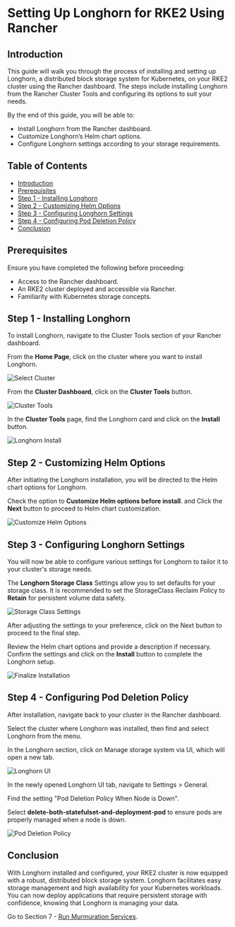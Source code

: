 # Setting Up Longhorn for RKE2 Using Rancher

## Introduction

This guide will walk you through the process of installing and setting up Longhorn, a distributed block storage system for Kubernetes, on your RKE2 cluster using the Rancher dashboard. The steps include installing Longhorn from the Rancher Cluster Tools and configuring its options to suit your needs.

By the end of this guide, you will be able to:

- Install Longhorn from the Rancher dashboard.
- Customize Longhorn’s Helm chart options.
- Configure Longhorn settings according to your storage requirements.

## Table of Contents

- [Introduction](#introduction)
- [Prerequisites](#prerequisites)
- [Step 1 - Installing Longhorn](#step-1---installing-longhorn)
- [Step 2 - Customizing Helm Options](#step-2---customizing-helm-options)
- [Step 3 - Configuring Longhorn Settings](#step-3---configuring-longhorn-settings)
- [Step 4 - Configuring Pod Deletion Policy](#step-4---configuring-pod-deletion-policy)
- [Conclusion](#conclusion)

## Prerequisites

Ensure you have completed the following before proceeding:

- Access to the Rancher dashboard.
- An RKE2 cluster deployed and accessible via Rancher.
- Familiarity with Kubernetes storage concepts.

## Step 1 - Installing Longhorn

To install Longhorn, navigate to the Cluster Tools section of your Rancher dashboard.

From the **Home Page**, click on the cluster where you want to install Longhorn.

![Select Cluster](./assets/images/select_cluster.png)

From the **Cluster Dashboard**, click on the **Cluster Tools** button.

![Cluster Tools](./assets/images/cluster_tools.png)

In the **Cluster Tools** page, find the Longhorn card and click on the **Install** button.

![Longhorn Install](./assets/images/install_longhorn.png)

## Step 2 - Customizing Helm Options

After initiating the Longhorn installation, you will be directed to the Helm chart options for Longhorn.

Check the option to **Customize Helm options before install**. and Click the **Next** button to proceed to Helm chart customization.

![Customize Helm Options](./assets/images/customize_helm_options.png)

## Step 3 - Configuring Longhorn Settings

You will now be able to configure various settings for Longhorn to tailor it to your cluster's storage needs.

The **Longhorn Storage Class** Settings allow you to set defaults for your storage class. It is recommended to set the StorageClass Reclaim Policy to **Retain** for persistent volume data safety.

![Storage Class Settings](./assets/images/storage_class_settings.png)

After adjusting the settings to your preference, click on the Next button to proceed to the final step.

Review the Helm chart options and provide a description if necessary. Confirm the settings and click on the **Install** button to complete the Longhorn setup.

![Finalize Installation](./assets/images/finalize_installation.png)

## Step 4 - Configuring Pod Deletion Policy

After installation, navigate back to your cluster in the Rancher dashboard.

Select the cluster where Longhorn was installed, then find and select Longhorn from the menu.

In the Longhorn section, click on Manage storage system via UI, which will open a new tab.

![Longhorn UI](./assets/images/longhorn_ui.png)

In the newly opened Longhorn UI tab, navigate to Settings > General.

Find the setting "Pod Deletion Policy When Node is Down".

Select **delete-both-statefulset-and-deployment-pod** to ensure pods are properly managed when a node is down.

![Pod Deletion Policy](./assets/images/pod_deletion_policy.png)

## Conclusion

With Longhorn installed and configured, your RKE2 cluster is now equipped with a robust, distributed block storage system. Longhorn facilitates easy storage management and high availability for your Kubernetes workloads. You can now deploy applications that require persistent storage with confidence, knowing that Longhorn is managing your data.

Go to Section 7 - [Run Murmuration Services](../07-run-murmuration-services/README.md).

